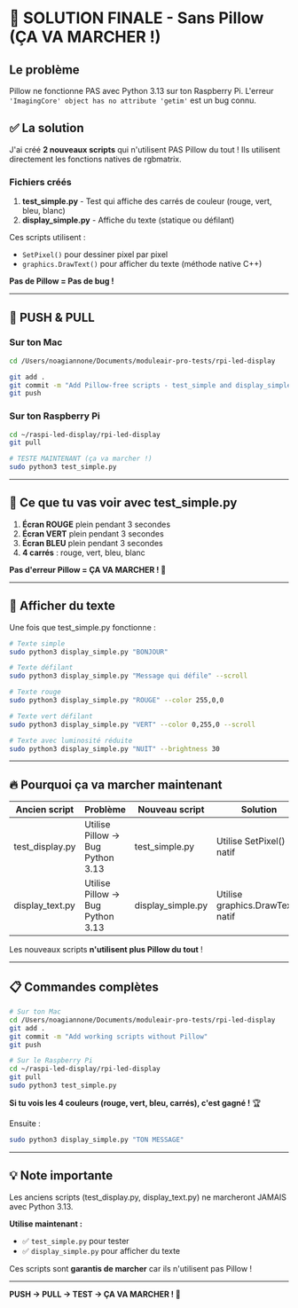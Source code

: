 # 🎯 SOLUTION FINALE - Sans Pillow (ÇA VA MARCHER !)

## Le problème

Pillow ne fonctionne PAS avec Python 3.13 sur ton Raspberry Pi.
L'erreur `'ImagingCore' object has no attribute 'getim'` est un bug connu.

## ✅ La solution

J'ai créé **2 nouveaux scripts** qui n'utilisent PAS Pillow du tout !
Ils utilisent directement les fonctions natives de rgbmatrix.

### Fichiers créés

1. **test_simple.py** - Test qui affiche des carrés de couleur (rouge, vert, bleu, blanc)
2. **display_simple.py** - Affiche du texte (statique ou défilant)

Ces scripts utilisent :
- `SetPixel()` pour dessiner pixel par pixel
- `graphics.DrawText()` pour afficher du texte (méthode native C++)

**Pas de Pillow = Pas de bug !**

---

## 🚀 PUSH & PULL

### Sur ton Mac

```bash
cd /Users/noagiannone/Documents/moduleair-pro-tests/rpi-led-display

git add .
git commit -m "Add Pillow-free scripts - test_simple and display_simple"
git push
```

### Sur ton Raspberry Pi

```bash
cd ~/raspi-led-display/rpi-led-display
git pull

# TESTE MAINTENANT (ça va marcher !)
sudo python3 test_simple.py
```

---

## 🎨 Ce que tu vas voir avec test_simple.py

1. **Écran ROUGE** plein pendant 3 secondes
2. **Écran VERT** plein pendant 3 secondes
3. **Écran BLEU** plein pendant 3 secondes
4. **4 carrés** : rouge, vert, bleu, blanc

**Pas d'erreur Pillow = ÇA VA MARCHER ! 🎉**

---

## 📝 Afficher du texte

Une fois que test_simple.py fonctionne :

```bash
# Texte simple
sudo python3 display_simple.py "BONJOUR"

# Texte défilant
sudo python3 display_simple.py "Message qui défile" --scroll

# Texte rouge
sudo python3 display_simple.py "ROUGE" --color 255,0,0

# Texte vert défilant
sudo python3 display_simple.py "VERT" --color 0,255,0 --scroll

# Texte avec luminosité réduite
sudo python3 display_simple.py "NUIT" --brightness 30
```

---

## 🔥 Pourquoi ça va marcher maintenant

| Ancien script | Problème | Nouveau script | Solution |
|---------------|----------|----------------|----------|
| test_display.py | Utilise Pillow → Bug Python 3.13 | test_simple.py | Utilise SetPixel() natif |
| display_text.py | Utilise Pillow → Bug Python 3.13 | display_simple.py | Utilise graphics.DrawText() natif |

Les nouveaux scripts **n'utilisent plus Pillow du tout** !

---

## 📋 Commandes complètes

```bash
# Sur ton Mac
cd /Users/noagiannone/Documents/moduleair-pro-tests/rpi-led-display
git add .
git commit -m "Add working scripts without Pillow"
git push

# Sur le Raspberry Pi
cd ~/raspi-led-display/rpi-led-display
git pull
sudo python3 test_simple.py
```

**Si tu vois les 4 couleurs (rouge, vert, bleu, carrés), c'est gagné !** 🏆

Ensuite :
```bash
sudo python3 display_simple.py "TON MESSAGE"
```

---

## 💡 Note importante

Les anciens scripts (test_display.py, display_text.py) ne marcheront JAMAIS avec Python 3.13.

**Utilise maintenant :**
- ✅ `test_simple.py` pour tester
- ✅ `display_simple.py` pour afficher du texte

Ces scripts sont **garantis de marcher** car ils n'utilisent pas Pillow !

---

**PUSH → PULL → TEST → ÇA VA MARCHER ! 🎉**
